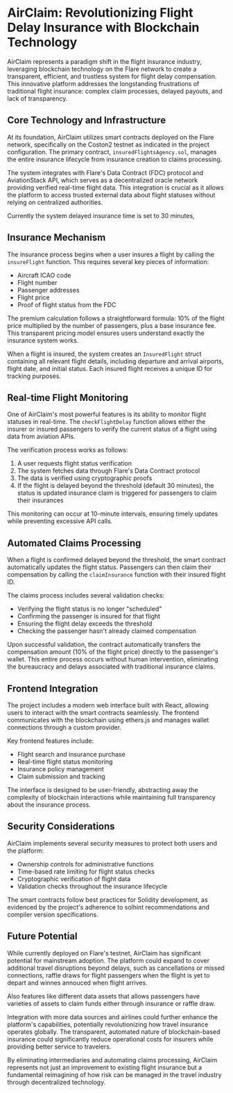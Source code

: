 # AirClaim: Revolutionizing Flight Delay Insurance with Blockchain Technology

AirClaim represents a paradigm shift in the flight insurance industry, leveraging blockchain technology on the Flare network to create a transparent, efficient, and trustless system for flight delay compensation. This innovative platform addresses the longstanding frustrations of traditional flight insurance: complex claim processes, delayed payouts, and lack of transparency.

## Core Technology and Infrastructure

At its foundation, AirClaim utilizes smart contracts deployed on the Flare network, specifically on the Coston2 testnet as indicated in the project configuration. The primary contract, `insuredFlightsAgency.sol`, manages the entire insurance lifecycle from insurance creation to claims processing.

The system integrates with Flare's Data Contract (FDC) protocol and AviationStack API, which serves as a decentralized oracle network providing verified real-time flight data. This integration is crucial as it allows the platform to access trusted external data about flight statuses without relying on centralized authorities.

Currently the system delayed insurance time is set to 30 minutes, 

## Insurance Mechanism

The insurance process begins when a user insures a flight by calling the `insureFlight` function. This requires several key pieces of information:
- Aircraft ICAO code
- Flight number
- Passenger addresses
- Flight price
- Proof of flight status from the FDC

The premium calculation follows a straightforward formula: 10% of the flight price multiplied by the number of passengers, plus a base insurance fee. This transparent pricing model ensures users understand exactly the insurance system works.

When a flight is insured, the system creates an `InsuredFlight` struct containing all relevant flight details, including departure and arrival airports, flight date, and initial status. Each insured flight receives a unique ID for tracking purposes.

## Real-time Flight Monitoring

One of AirClaim's most powerful features is its ability to monitor flight statuses in real-time. The `checkFlightDelay` function allows either the insurer or insured passengers to verify the current status of a flight using data from aviation APIs.

The verification process works as follows:
1. A user requests flight status verification
2. The system fetches data through Flare's Data Contract protocol
3. The data is verified using cryptographic proofs
4. If the flight is delayed beyond the threshold (default 30 minutes), the status is updated insurance claim is triggered for passengers to claim their insurances

This monitoring can occur at 10-minute intervals, ensuring timely updates while preventing excessive API calls.

## Automated Claims Processing

When a flight is confirmed delayed beyond the threshold, the smart contract automatically updates the flight status. Passengers can then claim their compensation by calling the `claimInsurance` function with their insured flight ID.

The claims process includes several validation checks:
- Verifying the flight status is no longer "scheduled"
- Confirming the passenger is insured for that flight
- Ensuring the flight delay exceeds the threshold
- Checking the passenger hasn't already claimed compensation

Upon successful validation, the contract automatically transfers the compensation amount (10% of the flight price) directly to the passenger's wallet. This entire process occurs without human intervention, eliminating the bureaucracy and delays associated with traditional insurance claims.

## Frontend Integration

The project includes a modern web interface built with React, allowing users to interact with the smart contracts seamlessly. The frontend communicates with the blockchain using ethers.js and manages wallet connections through a custom provider.

Key frontend features include:
- Flight search and insurance purchase
- Real-time flight status monitoring
- Insurance policy management
- Claim submission and tracking

The interface is designed to be user-friendly, abstracting away the complexity of blockchain interactions while maintaining full transparency about the insurance process.

## Security Considerations

AirClaim implements several security measures to protect both users and the platform:
- Ownership controls for administrative functions
- Time-based rate limiting for flight status checks
- Cryptographic verification of flight data
- Validation checks throughout the insurance lifecycle

The smart contracts follow best practices for Solidity development, as evidenced by the project's adherence to solhint recommendations and compiler version specifications.

## Future Potential

While currently deployed on Flare's testnet, AirClaim has significant potential for mainstream adoption. The platform could expand to cover additional travel disruptions beyond delays, such as cancellations or missed connections, raffle draws for flight passengers when the flight is yet to depart and winnes annouced when flight arrives.

Also features like different data assets that allows passengers have varieties of assets to claim funds either through insurance or raffle draw.

Integration with more data sources and airlines could further enhance the platform's capabilities, potentially revolutionizing how travel insurance operates globally. The transparent, automated nature of blockchain-based insurance could significantly reduce operational costs for insurers while providing better service to travelers.

By eliminating intermediaries and automating claims processing, AirClaim represents not just an improvement to existing flight insurance but a fundamental reimagining of how risk can be managed in the travel industry through decentralized technology.